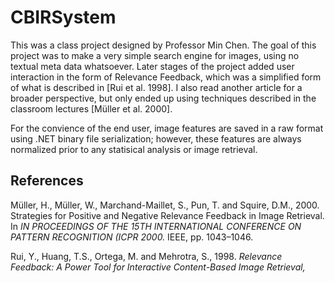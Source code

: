 CBIRSystem
==========
This was a class project designed by Professor Min Chen. 
The goal of this project was to make a very simple search engine for images, using no textual meta data whatsoever. Later stages of the project added user interaction in the form of Relevance Feedback, which was a simplified form of what is described in [Rui et al. 1998]. I also read another article for a broader perspective, but only ended up using techniques described in the classroom lectures [Müller et al. 2000].

For the convience of the end user, image features are saved in a raw format using .NET binary file serialization; however, these features are always normalized prior to any statisical analysis or image retrieval.

References
----------

Müller, H., Müller, W., Marchand-Maillet, S., Pun, T. and Squire, D.M., 2000. Strategies for Positive and Negative Relevance Feedback in Image Retrieval. In *IN PROCEEDINGS OF THE 15TH INTERNATIONAL CONFERENCE ON PATTERN RECOGNITION (ICPR 2000.* IEEE, pp. 1043–1046.

Rui, Y., Huang, T.S., Ortega, M. and Mehrotra, S., 1998. *Relevance Feedback: A Power Tool for Interactive Content-Based Image Retrieval,*
